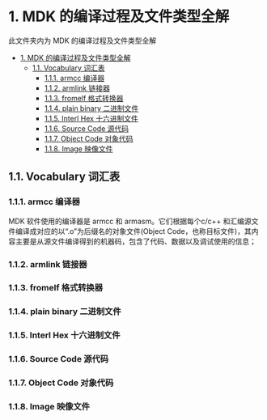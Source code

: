 # 1. MDK 的编译过程及文件类型全解
此文件夹内为 MDK 的编译过程及文件类型全解

- [1. MDK 的编译过程及文件类型全解](#1-mdk-的编译过程及文件类型全解)
  - [1.1. Vocabulary 词汇表](#11-vocabulary-词汇表)
    - [1.1.1. armcc 编译器](#111-armcc-编译器)
    - [1.1.2. armlink 链接器](#112-armlink-链接器)
    - [1.1.3. fromelf 格式转换器](#113-fromelf-格式转换器)
    - [1.1.4. plain binary 二进制文件](#114-plain-binary-二进制文件)
    - [1.1.5. Interl Hex 十六进制文件](#115-interl-hex-十六进制文件)
    - [1.1.6. Source Code 源代码](#116-source-code-源代码)
    - [1.1.7. Object Code 对象代码](#117-object-code-对象代码)
    - [1.1.8. Image 映像文件](#118-image-映像文件)

## 1.1. Vocabulary 词汇表

### 1.1.1. armcc 编译器
MDK 软件使用的编译器是 armcc 和 armasm。它们根据每个c/c++ 和汇编源文件编译成对应的以“.o”为后缀名的对象文件(Object Code，也称目标文件)，其内容主要是从源文件编译得到的机器码，包含了代码、数据以及调试使用的信息；

### 1.1.2. armlink 链接器

### 1.1.3. fromelf 格式转换器

### 1.1.4. plain binary 二进制文件

### 1.1.5. Interl Hex 十六进制文件

### 1.1.6. Source Code 源代码

### 1.1.7. Object Code 对象代码

### 1.1.8. Image 映像文件